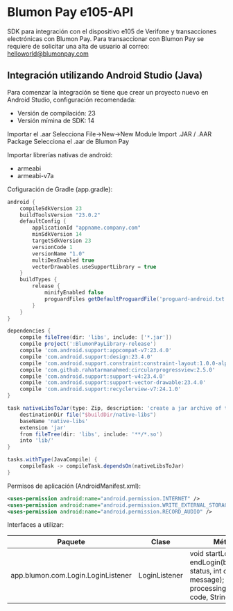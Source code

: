 # Blumon Pay e105-API

SDK para integración con el dispositivo e105 de Verifone y transacciones electrónicas con Blumon Pay.
Para transaccionar con Blumon Pay se requiere de solicitar una alta de usuario al correo: helloworld@blumonpay.com

## Integración utilizando Android Studio (Java)

Para comenzar la integración se tiene que crear un proyecto nuevo en Android Studio, configuración recomendada:
- Versión de compilación: 23
- Versión mímina de SDK: 14

Importar el .aar
    Selecciona File->New->New Module
    Import .JAR / .AAR Package
    Selecciona el .aar de Blumon Pay

Importar librerías nativas de android:
 - armeabi
 - armeabi-v7a

Cofiguración de Gradle (app.gradle):
```gradle
android {
    compileSdkVersion 23
    buildToolsVersion "23.0.2"
    defaultConfig {
        applicationId "appname.company.com"
        minSdkVersion 14
        targetSdkVersion 23
        versionCode 1
        versionName "1.0"
        multiDexEnabled true
        vectorDrawables.useSupportLibrary = true
    }
    buildTypes {
        release {
            minifyEnabled false
            proguardFiles getDefaultProguardFile('proguard-android.txt'), 'proguard-rules.pro'
        }
    }
}

dependencies {
    compile fileTree(dir: 'libs', include: ['*.jar'])
    compile project(':BlumonPayLibrary-release')
    compile 'com.android.support:appcompat-v7:23.4.0'
    compile 'com.android.support:design:23.4.0'
    compile 'com.android.support.constraint:constraint-layout:1.0.0-alpha4'
    compile 'com.github.rahatarmanahmed:circularprogressview:2.5.0'
    compile 'com.android.support:support-v4:23.4.0'
    compile 'com.android.support:support-vector-drawable:23.4.0'
    compile 'com.android.support:recyclerview-v7:24.1.0'
}

task nativeLibsToJar(type: Zip, description: 'create a jar archive of the native libs') {
    destinationDir file("$buildDir/native-libs")
    baseName 'native-libs'
    extension 'jar'
    from fileTree(dir: 'libs', include: '**/*.so')
    into 'lib/'
}

tasks.withType(JavaCompile) {
    compileTask -> compileTask.dependsOn(nativeLibsToJar)
}
```

Permisos de aplicación (AndroidManifest.xml):
```xml
<uses-permission android:name="android.permission.INTERNET" />
<uses-permission android:name="android.permission.WRITE_EXTERNAL_STORAGE" />
<uses-permission android:name="android.permission.RECORD_AUDIO" />
```

Interfaces a utilizar:

Paquete | Clase | Métodos
--- | --- | ---
app.blumon.com.Login.LoginListener | LoginListener | void startLogin(); void endLogin(boolean status, int code, String message); void processingMessage(int code, String message);
